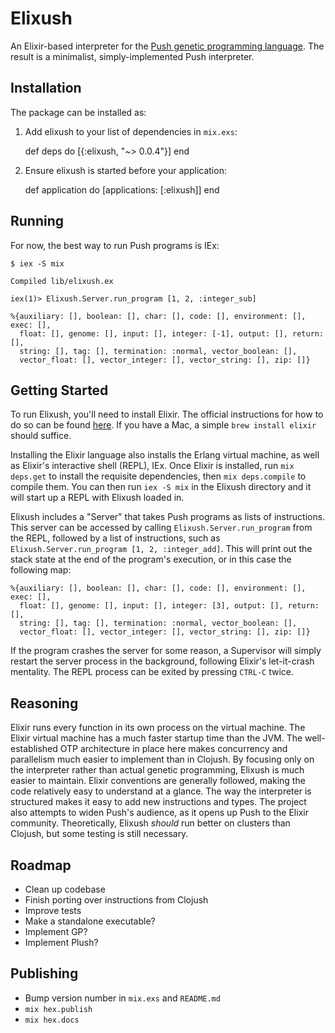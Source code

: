 # Elixush

An Elixir-based interpreter for the [Push genetic programming language](http://pushlanguage.org).
The result is a minimalist, simply-implemented Push interpreter.

## Installation

The package can be installed as:

  1. Add elixush to your list of dependencies in `mix.exs`:

        def deps do
          [{:elixush, "~> 0.0.4"}]
        end

  2. Ensure elixush is started before your application:

        def application do
          [applications: [:elixush]]
        end

## Running

For now, the best way to run Push programs is IEx:

    $ iex -S mix

    Compiled lib/elixush.ex

    iex(1)> Elixush.Server.run_program [1, 2, :integer_sub]

    %{auxiliary: [], boolean: [], char: [], code: [], environment: [], exec: [],
      float: [], genome: [], input: [], integer: [-1], output: [], return: [],
      string: [], tag: [], termination: :normal, vector_boolean: [],
      vector_float: [], vector_integer: [], vector_string: [], zip: []}

## Getting Started

To run Elixush, you'll need to install Elixir. The official instructions for how
to do so can be found [here](http://elixir-lang.org/install.html). If you have a
Mac, a simple `brew install elixir` should suffice.

Installing the Elixir language also installs the Erlang virtual machine, as well
as Elixir's interactive shell (REPL), IEx. Once Elixir is installed, run `mix deps.get`
to install the requisite dependencies, then `mix deps.compile` to compile them.
You can then run `iex -S mix` in the Elixush directory and it will start up a REPL
with Elixush loaded in.

Elixush includes a "Server" that takes Push programs as lists of instructions.
This server can be accessed by calling `Elixush.Server.run_program` from the REPL,
followed by a list of instructions, such as `Elixush.Server.run_program [1, 2, :integer_add]`.
This will print out the stack state at the end of the program's execution, or in
this case the following map:
```
%{auxiliary: [], boolean: [], char: [], code: [], environment: [], exec: [],
  float: [], genome: [], input: [], integer: [3], output: [], return: [],
  string: [], tag: [], termination: :normal, vector_boolean: [],
  vector_float: [], vector_integer: [], vector_string: [], zip: []}
```

If the program crashes the server for some reason, a Supervisor will simply restart
the server process in the background, following Elixir's let-it-crash mentality.
The REPL process can be exited by pressing `CTRL-C` twice.

## Reasoning

Elixir runs every function in its own process on the virtual machine. The Elixir
virtual machine has a much faster startup time than the JVM. The well-established
OTP architecture in place here makes concurrency and parallelism much easier to
implement than in Clojush. By focusing only on the interpreter rather than actual
genetic programming, Elixush is much easier to maintain. Elixir conventions are
generally followed, making the code relatively easy to understand at a glance. The
way the interpreter is structured makes it easy to add new instructions and types.
The project also attempts to widen Push's audience, as it opens up Push to the Elixir
community. Theoretically, Elixush *should* run better on clusters than Clojush, but
some testing is still necessary.

## Roadmap

* Clean up codebase
* Finish porting over instructions from Clojush
* Improve tests
* Make a standalone executable?
* Implement GP?
* Implement Plush?

## Publishing

* Bump version number in `mix.exs` and `README.md`
* `mix hex.publish`
* `mix hex.docs`
